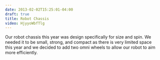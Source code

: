 ```yaml
---
date: 2013-02-02T15:25:01-04:00
draft: true
title: Robot Chassis
video: HjyyoWbfTlg
---
```


Our robot chassis this year was design specifically for size and spin. We
needed it to be small, strong, and compact as there is very limited space this
year and we decided to add two omni wheels to allow our robot to aim more
efficiently.
